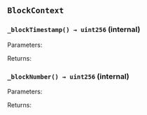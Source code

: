 ## `BlockContext`







### `_blockTimestamp() → uint256` (internal)





Parameters:

Returns:
### `_blockNumber() → uint256` (internal)





Parameters:

Returns:
